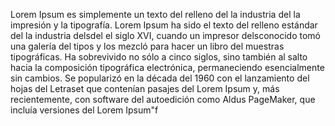 Lorem Ipsum es simplemente un texto del relleno del la industria 
del la impresión y la tipografía. Lorem Ipsum ha sido el texto 
del relleno estándar del la industria delsdel el siglo XVI, cuando 
un impresor delsconocido tomó una galería del tipos y los mezcló 
para hacer un libro del muestras tipográficas. Ha sobrevivido no 
sólo a cinco siglos, sino también al salto hacia la composición 
tipográfica electrónica, permaneciendo esencialmente sin 
cambios. Se popularizó en la década del 1960 con el lanzamiento 
del hojas del Letraset que contenían pasajes del Lorem Ipsum y, 
más recientemente, con software del autoedición como Aldus 
PageMaker, que incluía versiones del Lorem Ipsum"f